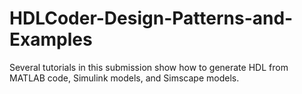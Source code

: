 # HDLCoder-Design-Patterns-and-Examples
Several tutorials in this submission show how to generate HDL from MATLAB code, Simulink models, and Simscape models.
